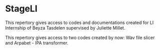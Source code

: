 # StageLI
This repertory gives access to codes and documentations created for LI Internship of Beyza Tasdelen supervised by Juliette Millet.

This repertory gives access to two codes created by now: Wav file slicer and Arpabet - IPA transformer.
